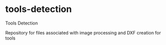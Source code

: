 # tools-detection
Tools Detection

Repository for files associated with image processing and DXF creation for tools
